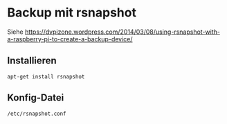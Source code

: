 # Backup mit rsnapshot

Siehe
https://dvpizone.wordpress.com/2014/03/08/using-rsnapshot-with-a-raspberry-pi-to-create-a-backup-device/

## Installieren

    apt-get install rsnapshot

## Konfig-Datei

    /etc/rsnapshot.conf
